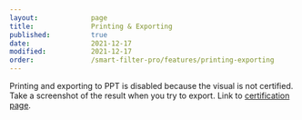 ```yaml
---
layout:             page
title:              Printing & Exporting
published:          true
date:               2021-12-17
modified:           2021-12-17
order:              /smart-filter-pro/features/printing-exporting
---
```

<todo assign="daniele">Printing and exporting to PPT is disabled because the visual is not certified. Take a screenshot of the result when you try to export. Link to [certification page](../get-started/certification.md).</todo>